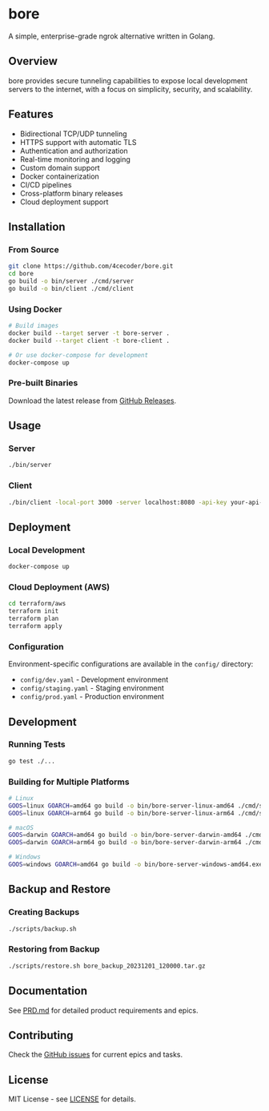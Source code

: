 # bore

A simple, enterprise-grade ngrok alternative written in Golang.

## Overview

bore provides secure tunneling capabilities to expose local development servers to the internet, with a focus on simplicity, security, and scalability.

## Features

- Bidirectional TCP/UDP tunneling
- HTTPS support with automatic TLS
- Authentication and authorization
- Real-time monitoring and logging
- Custom domain support
- Docker containerization
- CI/CD pipelines
- Cross-platform binary releases
- Cloud deployment support

## Installation

### From Source
```bash
git clone https://github.com/4cecoder/bore.git
cd bore
go build -o bin/server ./cmd/server
go build -o bin/client ./cmd/client
```

### Using Docker
```bash
# Build images
docker build --target server -t bore-server .
docker build --target client -t bore-client .

# Or use docker-compose for development
docker-compose up
```

### Pre-built Binaries
Download the latest release from [GitHub Releases](https://github.com/4cecoder/bore/releases).

## Usage

### Server
```bash
./bin/server
```

### Client
```bash
./bin/client -local-port 3000 -server localhost:8080 -api-key your-api-key
```

## Deployment

### Local Development
```bash
docker-compose up
```

### Cloud Deployment (AWS)
```bash
cd terraform/aws
terraform init
terraform plan
terraform apply
```

### Configuration
Environment-specific configurations are available in the `config/` directory:
- `config/dev.yaml` - Development environment
- `config/staging.yaml` - Staging environment
- `config/prod.yaml` - Production environment

## Development

### Running Tests
```bash
go test ./...
```

### Building for Multiple Platforms
```bash
# Linux
GOOS=linux GOARCH=amd64 go build -o bin/bore-server-linux-amd64 ./cmd/server
GOOS=linux GOARCH=arm64 go build -o bin/bore-server-linux-arm64 ./cmd/server

# macOS
GOOS=darwin GOARCH=amd64 go build -o bin/bore-server-darwin-amd64 ./cmd/server
GOOS=darwin GOARCH=arm64 go build -o bin/bore-server-darwin-arm64 ./cmd/server

# Windows
GOOS=windows GOARCH=amd64 go build -o bin/bore-server-windows-amd64.exe ./cmd/server
```

## Backup and Restore

### Creating Backups
```bash
./scripts/backup.sh
```

### Restoring from Backup
```bash
./scripts/restore.sh bore_backup_20231201_120000.tar.gz
```

## Documentation

See [PRD.md](PRD.md) for detailed product requirements and epics.

## Contributing

Check the [GitHub issues](https://github.com/4cecoder/bore/issues) for current epics and tasks.

## License

MIT License - see [LICENSE](LICENSE) for details.